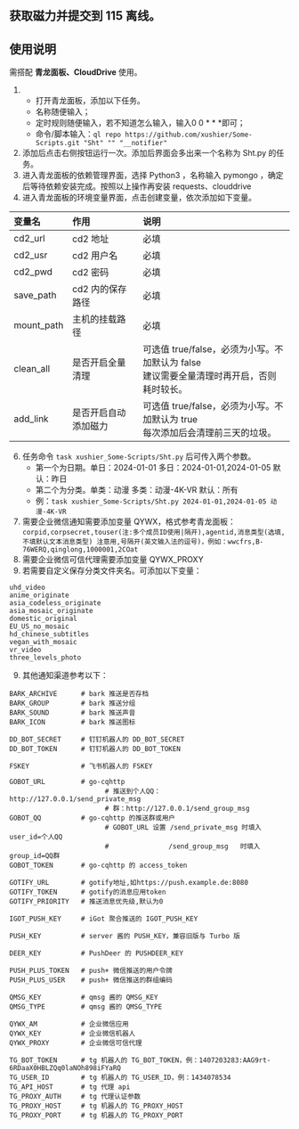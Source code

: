 ## 获取磁力并提交到 115 离线。

## 使用说明
需搭配 **青龙面板、CloudDrive** 使用。
1. - 打开青龙面板，添加以下任务。
   - 名称随便输入；
   - 定时规则随便输入，若不知道怎么输入，输入0 0 * * *即可；
   - 命令/脚本输入：`ql repo https://github.com/xushier/Some-Scripts.git "Sht" "" "__notifier"`
2. 添加后点击右侧按钮运行一次。添加后界面会多出来一个名称为 Sht.py 的任务。
3. 进入青龙面板的依赖管理界面，选择 Python3 ，名称输入 pymongo ，确定后等待依赖安装完成。按照以上操作再安装 requests、clouddrive
4. 进入青龙面板的环境变量界面，点击创建变量，依次添加如下变量。

  | 变量名     | 作用                 | 说明                                                         |
  | :--------- | :------------------- | :----------------------------------------------------------- |
  | cd2_url    | cd2 地址             | 必填                                                         |
  | cd2_usr    | cd2 用户名           | 必填                                                         |
  | cd2_pwd    | cd2 密码             | 必填                                                         |
  | save_path  | cd2 内的保存路径     | 必填                                                         |
  | mount_path | 主机的挂载路径       | 必填                                                         |
  | clean_all  | 是否开启全量清理     | 可选值 true/false，必须为小写。不加默认为 false<br />建议需要全量清理时再开启，否则耗时较长。 |
  | add_link   | 是否开启自动添加磁力 | 可选值 true/false，必须为小写。不加默认为 true<br />每次添加后会清理前三天的垃圾。 |

6. 任务命令 `task xushier_Some-Scripts/Sht.py` 后可传入两个参数。 
   - 第一个为日期。单日：2024-01-01     多日：2024-01-01,2024-01-05    默认：昨日
   - 第二个为分类。单类：动漫           多类：动漫-4K-VR                默认：所有
   - 例：`task xushier_Some-Scripts/Sht.py 2024-01-01,2024-01-05 动漫-4K-VR`
7. 需要企业微信通知需要添加变量 QYWX，格式参考青龙面板：`corpid,corpsecret,touser(注:多个成员ID使用|隔开),agentid,消息类型(选填,不填默认文本消息类型) 注意用,号隔开(英文输入法的逗号)，例如：wwcfrs,B-76WERQ,qinglong,1000001,2COat`
8. 需要企业微信可信代理需要添加变量 QYWX_PROXY
9. 若需要自定义保存分类文件夹名。可添加以下变量：
```
uhd_video
anime_originate
asia_codeless_originate
asia_mosaic_originate
domestic_original
EU_US_no_mosaic
hd_chinese_subtitles
vegan_with_mosaic
vr_video
three_levels_photo
```
9. 其他通知渠道参考以下：
```BARK_PUSH         # bark IP 或设备码，例：https://api.day.app/DxHcxxxxxRxxxxxxcm/
BARK_ARCHIVE      # bark 推送是否存档
BARK_GROUP        # bark 推送分组
BARK_SOUND        # bark 推送声音
BARK_ICON         # bark 推送图标

DD_BOT_SECRET     # 钉钉机器人的 DD_BOT_SECRET
DD_BOT_TOKEN      # 钉钉机器人的 DD_BOT_TOKEN

FSKEY             # 飞书机器人的 FSKEY

GOBOT_URL         # go-cqhttp
                        # 推送到个人QQ：http://127.0.0.1/send_private_msg
                        # 群：http://127.0.0.1/send_group_msg
GOBOT_QQ          # go-cqhttp 的推送群或用户
                        # GOBOT_URL 设置 /send_private_msg 时填入 user_id=个人QQ
                        #               /send_group_msg   时填入 group_id=QQ群
GOBOT_TOKEN       # go-cqhttp 的 access_token

GOTIFY_URL        # gotify地址,如https://push.example.de:8080
GOTIFY_TOKEN      # gotify的消息应用token
GOTIFY_PRIORITY   # 推送消息优先级,默认为0

IGOT_PUSH_KEY     # iGot 聚合推送的 IGOT_PUSH_KEY

PUSH_KEY          # server 酱的 PUSH_KEY，兼容旧版与 Turbo 版

DEER_KEY          # PushDeer 的 PUSHDEER_KEY

PUSH_PLUS_TOKEN   # push+ 微信推送的用户令牌
PUSH_PLUS_USER    # push+ 微信推送的群组编码

QMSG_KEY          # qmsg 酱的 QMSG_KEY
QMSG_TYPE         # qmsg 酱的 QMSG_TYPE

QYWX_AM           # 企业微信应用
QYWX_KEY          # 企业微信机器人
QYWX_PROXY        # 企业微信可信代理

TG_BOT_TOKEN      # tg 机器人的 TG_BOT_TOKEN，例：1407203283:AAG9rt-6RDaaX0HBLZQq0laNOh898iFYaRQ
TG_USER_ID        # tg 机器人的 TG_USER_ID，例：1434078534
TG_API_HOST       # tg 代理 api
TG_PROXY_AUTH     # tg 代理认证参数
TG_PROXY_HOST     # tg 机器人的 TG_PROXY_HOST
TG_PROXY_PORT     # tg 机器人的 TG_PROXY_PORT
```
